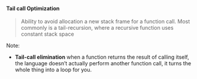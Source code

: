 #### Tail call Optimization

> Ability to avoid allocation a new stack frame for a function call. Most commonly is a tail-recursion, where a recursive function uses constant stack space

Note: 

- **Tail-call elimination**
  when a function returns the result of calling itself, the language doesn’t actually perform another function call, it turns the whole thing into a loop for you.
